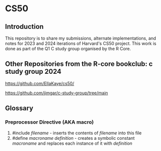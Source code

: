 # CS50
## Introduction
This repository is to share my submissions, alternate implementations, and notes for 2023 and 2024 iterations of Harvard's CS50 project. This work is done as part of the Q1 C study group organised by the R Core.
## Other Repositories from the R-core bookclub: c study group 2024
https://github.com/EllaKaye/cs50/

https://github.com/jimgar/c-study-group/tree/main


## Glossary
### Preprocessor Directive (AKA macro)
1. #include _filename_ - inserts the contents of _filename_ into this file
2. #define _macroname_ _definition_ - creates a symbolic constant _macroname_ and replaces each instance of it with _definition_

